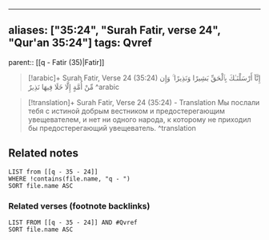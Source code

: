 
---
aliases: ["35:24", "Surah Fatir, verse 24", "Qur'an 35:24"]
tags: Qvref
---

parent:: [[q - Fatir (35)|Fatir]]

> [!arabic]+ Surah Fatir, Verse 24 (35:24)
> <span class="quran-arabic">إِنَّآ أَرْسَلْنَـٰكَ بِٱلْحَقِّ بَشِيرًا وَنَذِيرًا ۚ وَإِن مِّنْ أُمَّةٍ إِلَّا خَلَا فِيهَا نَذِيرٌ</span>
^arabic

> [!translation]+ Surah Fatir, Verse 24 (35:24) - Translation
> Мы послали тебя с истиной добрым вестником и предостерегающим увещевателем, и нет ни одного народа, к которому не приходил бы предостерегающий увещеватель.
^translation



## Related notes
```dataview
LIST from [[q - 35 - 24]]
WHERE !contains(file.name, "q - ")
SORT file.name ASC
```

### Related verses (footnote backlinks)
```dataview
LIST FROM [[q - 35 - 24]] AND #Qvref
SORT file.name ASC
```

